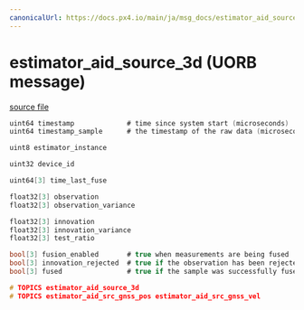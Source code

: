 ```yaml
---
canonicalUrl: https://docs.px4.io/main/ja/msg_docs/estimator_aid_source_3d
---
```


# estimator_aid_source_3d (UORB message)



[source file](https://github.com/PX4/PX4-Autopilot/blob/release/1.13/msg/estimator_aid_source_3d.msg)

```c
uint64 timestamp             # time since system start (microseconds)
uint64 timestamp_sample      # the timestamp of the raw data (microseconds)

uint8 estimator_instance

uint32 device_id

uint64[3] time_last_fuse

float32[3] observation
float32[3] observation_variance

float32[3] innovation
float32[3] innovation_variance
float32[3] test_ratio

bool[3] fusion_enabled       # true when measurements are being fused
bool[3] innovation_rejected  # true if the observation has been rejected
bool[3] fused                # true if the sample was successfully fused

# TOPICS estimator_aid_source_3d
# TOPICS estimator_aid_src_gnss_pos estimator_aid_src_gnss_vel

```
